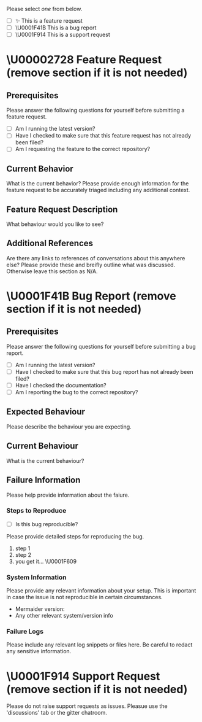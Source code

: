 Please select *one* from below.

- [ ] :sparkles: This is a feature request
- [ ] \U0001F41B This is a bug report
- [ ] \U0001F914 This is a support request

<Please remove sections below where necessary>

# \U00002728 Feature Request (remove section if it is not needed)

## Prerequisites

Please answer the following questions for yourself before submitting a feature request.

- [ ] Am I running the latest version?
- [ ] Have I checked to make sure that this feature request has not already been filed?
- [ ] Am I requesting the feature to the correct repository?

## Current Behavior

What is the current behavior? Please provide enough information for the feature request to be accurately triaged including any additional context.

## Feature Request Description

What behaviour would you like to see?

## Additional References

Are there any links to references of conversations about this anywhere else? Please provide these and breifly outline what was discussed. Otherwise leave this section as N/A.

# \U0001F41B Bug Report (remove section if it is not needed)

## Prerequisites

Please answer the following questions for yourself before submitting a bug report.

- [ ] Am I running the latest version?
- [ ] Have I checked to make sure that this bug report has not already been filed?
- [ ] Have I checked the documentation?
- [ ] Am I reporting the bug to the correct repository?

## Expected Behaviour

Please describe the behaviour you are expecting.

## Current Behaviour

What is the current behaviour?

## Failure Information

Please help provide information about the faiure.

### Steps to Reproduce

- [ ] Is this bug reproducible?

Please provide detailed steps for reproducing the bug.

1. step 1
2. step 2
3. you get it... \U0001F609

### System Information

Please provide any relevant information about your setup. This is important in case the issue is not reproducible in certain circumstances.

* Mermaider version: 
* Any other relevant system/version info

### Failure Logs

Please include any relevant log snippets or files here. Be careful to redact any sensitive information.

# \U0001F914 Support Request (remove section if it is not needed)

Please do not raise support requests as issues. Pleasue use the 'discussions' tab or the gitter chatroom.


